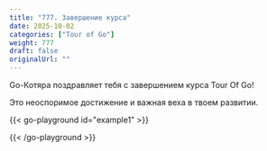 ```yaml
---
title: "777. Завершение курса"
date: 2025-10-02
categories: ["Tour of Go"]
weight: 777
draft: false
originalUrl: ""
---
```

Go-Котяра поздравляет тебя с завершением курса Tour Of Go!


Это неоспоримое достижение и важная веха в твоем развитии.




{{< go-playground id="example1" >}}



{{< /go-playground >}} 